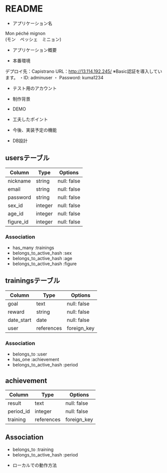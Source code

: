 # README

* アプリケーション名

Mon péché mignon
<br>(モン　ペッシェ　ミニョン)</br>

* アプリケーション概要

* 本番環境

 デプロイ先：Capistrano
 URL：http://13.114.192.245/
 ※Basic認証を導入しています。
  ・ID: adminuser
  ・ Password: kuma1234

* テスト用のアカウント

* 制作背景


* DEMO

* 工夫したポイント

* 今後、実装予定の機能

* DB設計

## usersテーブル

| Column          | Type    | Options     |
| --------------- | ------- | ----------- |
| nickname        | string  | null: false |
| email           | string  | null: false |
| password        | string  | null: false |
| sex_id          | integer | null: false |
| age_id          | integer | null: false |
| figure_id       | integer | null: false |

### Association

- has_many :trainings
- belongs_to_active_hash :sex
- belongs_to_active_hash :age
- belongs_to_active_hash :figure


## trainingsテーブル

| Column     | Type       | Options     |
| ---------- | ---------- | ----------- |
| goal       | text       | null: false |
| reward     | string     | null: false |
| date_start | date    | null: false |
| user       | references | foreign_key |

### Association

- belongs_to :user
- has_one :achievement
- belongs_to_active_hash :period


## achievement

| Column    | Type       | Options     |
| --------- | ---------- | ----------- |
| result    | text       | null: false |
| period_id | integer    | null: false |
| training  | references | foreign_key |

## Association

- belongs_to :training
- belongs_to_active_hash :period


* ローカルでの動作方法


